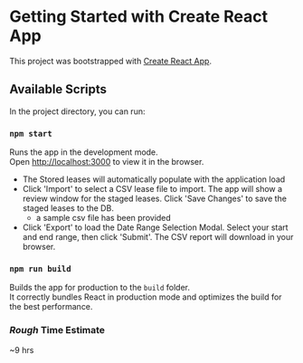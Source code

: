 # Getting Started with Create React App

This project was bootstrapped with [Create React App](https://github.com/facebook/create-react-app).

## Available Scripts

In the project directory, you can run:

### `npm start`

Runs the app in the development mode.\
Open [http://localhost:3000](http://localhost:3000) to view it in the browser.

- The Stored leases will automatically populate with the application load
- Click 'Import' to select a CSV lease file to import. The app will show a review window for the staged leases. Click 'Save Changes' to save the staged leases to the DB.
  - a sample csv file has been provided
- Click 'Export' to load the Date Range Selection Modal. Select your start and end range, then click 'Submit'. The CSV report will download in your browser.


### `npm run build`

Builds the app for production to the `build` folder.\
It correctly bundles React in production mode and optimizes the build for the best performance.

### _Rough_ Time Estimate
~9 hrs

